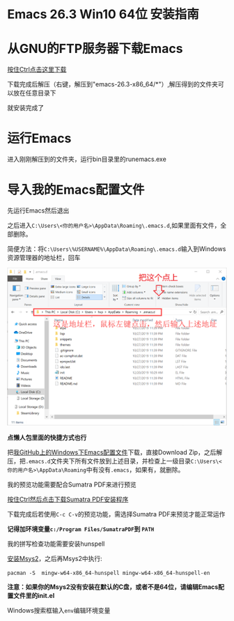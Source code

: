 # Emacs 26.3 Win10 64位 安装指南

# 从GNU的FTP服务器下载Emacs

[按住Ctrl点击这里下载](http://gnu.mirrors.hoobly.com/emacs/windows/emacs-26/emacs-26.3-x86_64.zip)

下载完成后解压（右键，解压到"emacs-26.3-x86_64/*"）,解压得到的文件夹可以放在任意目录下

就安装完成了

# 运行Emacs

进入刚刚解压到的文件夹，运行bin目录里的runemacs.exe

# 导入我的Emacs配置文件

先运行Emacs然后退出

之后进入`C:\Users\<你的用户名>\AppData\Roaming\.emacs.d`,如果里面有文件，全部删除。

简便方法：将`C:\Users\%USERNAME%\AppData\Roaming\.emacs.d`输入到Windows资源管理器的地址栏，回车

![Windows资源管理器地址栏](address.png)

**点懒人包里面的快捷方式也行**

把[我GitHub上的Windows下Emacs配置文件](https://github.com/XipingHu/Emacs-LaTeX-for-Win10)下载，直接Download Zip，之后解压，把`.emacs.d`文件夹下所有文件放到上述目录，并检查上一级目录`C:\Users\<你的用户名>\AppData\Roaming`中有没有`.emacs`，如果有，就删除。

我的预览功能需要配合Sumatra PDF来进行预览

[按住Ctrl然后点击下载Sumatra PDF安装程序](https://www.sumatrapdfreader.org/dl/SumatraPDF-3.1.2-64-install.exe)

下载完成后若使用`C-c C-v`的预览功能，需选择Sumatra PDF来预览才能正常运作

**记得加环境变量`c:/Program Files/SumatraPDF`到 `PATH`**

我的拼写检查功能需要安装hunspell

[安装Msys2](https://github.com/XipingHu/Msys2-Win10-Install-Guide)，之后再Msys2中执行:

`pacman -S  mingw-w64-x86_64-hunspell mingw-w64-x86_64-hunspell-en`

**注意：如果你的Msys2没有安装在默认的C盘，或者不是64位，请编辑Emacs配置文件里的init.el**

Windows搜索框输入`env`编辑环境变量

